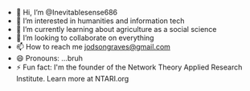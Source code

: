 - 👋 Hi, I’m @Inevitablesense686
- 👀 I’m interested in humanities and information tech
- 🌱 I’m currently learning about agriculture as a social science
- 💞️ I’m looking to collaborate on everything
- 📫 How to reach me jodsongraves@gmail.com
- 😄 Pronouns: ...bruh
- ⚡ Fun fact: I'm the founder of the Network Theory Applied Research Institute. Learn more at NTARI.org
